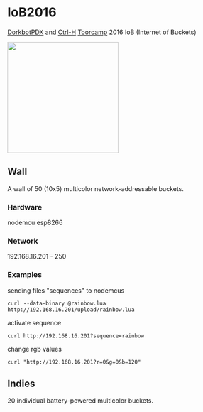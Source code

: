 # IoB2016
[DorkbotPDX](http://dorkbotpdx.org) and [Ctrl-H](http://pdxhackerspace.org/) [Toorcamp](http://toorcamp.org) 2016 IoB (Internet of Buckets)

<img src="https://scontent.fsnc1-1.fna.fbcdn.net/t31.0-8/13217280_1076334432404913_794862734443089774_o.jpg" width="250">

## Wall

A wall of 50 (10x5) multicolor network-addressable buckets.

### Hardware

nodemcu esp8266

### Network

192.168.16.201 - 250

### Examples

sending files "sequences" to nodemcus
```
curl --data-binary @rainbow.lua http://192.168.16.201/upload/rainbow.lua
```

activate sequence
```
curl http://192.168.16.201?sequence=rainbow
```

change rgb values
```
curl "http://192.168.16.201?r=0&g=0&b=120"
```

## Indies

20 individual battery-powered multicolor buckets.
